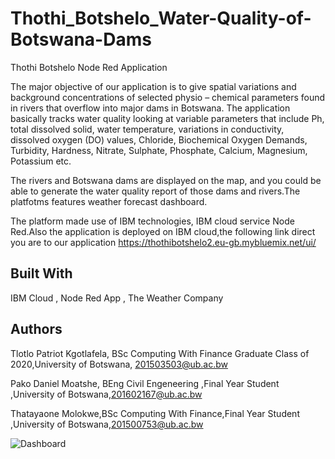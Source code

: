 # Thothi_Botshelo_Water-Quality-of-Botswana-Dams  
 Thothi Botshelo Node Red Application
 
 The major objective of our application is to give spatial variations and background concentrations of selected physio – chemical parameters found in rivers that overflow into major dams in Botswana. The application basically tracks water quality looking at variable parameters that include Ph, total dissolved solid, water temperature, variations in conductivity, dissolved oxygen (DO) values, Chloride, Biochemical Oxygen Demands, Turbidity, Hardness, Nitrate, Sulphate, Phosphate, Calcium, Magnesium, Potassium etc. 

The rivers and Botswana dams are displayed on the map, and you could be able to generate the water quality report of those dams and rivers.The platfotms features weather forecast dashboard.

The platform made use of IBM technologies, IBM cloud service Node Red.Also the application is deployed on IBM cloud,the following link direct you are to our application
https://thothibotshelo2.eu-gb.mybluemix.net/ui/

## Built With
  IBM Cloud , Node Red App ,
  The Weather Company

## Authors
  Tlotlo Patriot Kgotlafela, BSc Computing With Finance Graduate Class of 2020,University of Botswana, 201503503@ub.ac.bw
  
  Pako Daniel Moatshe, BEng Civil Engeneering ,Final Year Student ,University of Botswana,201602167@ub.ac.bw
  
  Thatayaone Molokwe,BSc Computing With Finance,Final Year Student ,University of Botswana,201500753@ub.ac.bw

![Dashboard](../main/screenshots/1.PNG)

